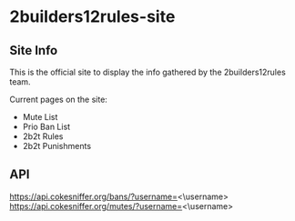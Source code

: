 # 2builders12rules-site

## Site Info

This is the official site to display the info gathered by the 2builders12rules team.

Current pages on the site:

- Mute List
- Prio Ban List
- 2b2t Rules
- 2b2t Punishments

## API

https://api.cokesniffer.org/bans/?username=<\username>  
https://api.cokesniffer.org/mutes/?username=<\username>
